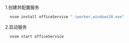 1.创建并配置服务
```python
  nssm install officeService ".\worker_windows10.exe"
```
2.启动服务
```python
  nssm start officeService
```
